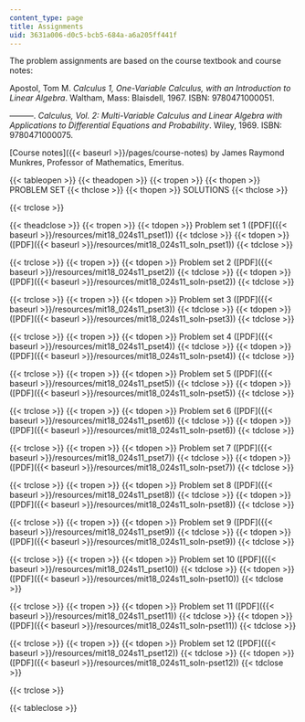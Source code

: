 ```yaml
---
content_type: page
title: Assignments
uid: 3631a006-d0c5-bcb5-684a-a6a205ff441f
---
```


The problem assignments are based on the course textbook and course notes:

Apostol, Tom M. _Calculus 1, One-Variable Calculus, with an Introduction to Linear Algebra_. Waltham, Mass: Blaisdell, 1967. ISBN: 9780471000051.

———. _Calculus, Vol. 2: Multi-Variable Calculus and Linear Algebra with Applications to Differential Equations and Probability_. Wiley, 1969. ISBN: 9780471000075.

[Course notes]({{< baseurl >}}/pages/course-notes) by James Raymond Munkres, Professor of Mathematics, Emeritus.

{{< tableopen >}}
{{< theadopen >}}
{{< tropen >}}
{{< thopen >}}
PROBLEM SET
{{< thclose >}}
{{< thopen >}}
SOLUTIONS
{{< thclose >}}

{{< trclose >}}

{{< theadclose >}}
{{< tropen >}}
{{< tdopen >}}
Problem set 1 ([PDF]({{< baseurl >}}/resources/mit18_024s11_pset1))
{{< tdclose >}}
{{< tdopen >}}
([PDF]({{< baseurl >}}/resources/mit18_024s11_soln_pset1))
{{< tdclose >}}

{{< trclose >}}
{{< tropen >}}
{{< tdopen >}}
Problem set 2 ([PDF]({{< baseurl >}}/resources/mit18_024s11_pset2))
{{< tdclose >}}
{{< tdopen >}}
([PDF]({{< baseurl >}}/resources/mit18_024s11_soln-pset2))
{{< tdclose >}}

{{< trclose >}}
{{< tropen >}}
{{< tdopen >}}
Problem set 3 ([PDF]({{< baseurl >}}/resources/mit18_024s11_pset3))
{{< tdclose >}}
{{< tdopen >}}
([PDF]({{< baseurl >}}/resources/mit18_024s11_soln-pset3))
{{< tdclose >}}

{{< trclose >}}
{{< tropen >}}
{{< tdopen >}}
Problem set 4 ([PDF]({{< baseurl >}}/resources/mit18_024s11_pset4))
{{< tdclose >}}
{{< tdopen >}}
([PDF]({{< baseurl >}}/resources/mit18_024s11_soln-pset4))
{{< tdclose >}}

{{< trclose >}}
{{< tropen >}}
{{< tdopen >}}
Problem set 5 ([PDF]({{< baseurl >}}/resources/mit18_024s11_pset5))
{{< tdclose >}}
{{< tdopen >}}
([PDF]({{< baseurl >}}/resources/mit18_024s11_soln-pset5))
{{< tdclose >}}

{{< trclose >}}
{{< tropen >}}
{{< tdopen >}}
Problem set 6 ([PDF]({{< baseurl >}}/resources/mit18_024s11_pset6))
{{< tdclose >}}
{{< tdopen >}}
([PDF]({{< baseurl >}}/resources/mit18_024s11_soln-pset6))
{{< tdclose >}}

{{< trclose >}}
{{< tropen >}}
{{< tdopen >}}
Problem set 7 ([PDF]({{< baseurl >}}/resources/mit18_024s11_pset7))
{{< tdclose >}}
{{< tdopen >}}
([PDF]({{< baseurl >}}/resources/mit18_024s11_soln-pset7))
{{< tdclose >}}

{{< trclose >}}
{{< tropen >}}
{{< tdopen >}}
Problem set 8 ([PDF]({{< baseurl >}}/resources/mit18_024s11_pset8))
{{< tdclose >}}
{{< tdopen >}}
([PDF]({{< baseurl >}}/resources/mit18_024s11_soln-pset8))
{{< tdclose >}}

{{< trclose >}}
{{< tropen >}}
{{< tdopen >}}
Problem set 9 ([PDF]({{< baseurl >}}/resources/mit18_024s11_pset9))
{{< tdclose >}}
{{< tdopen >}}
([PDF]({{< baseurl >}}/resources/mit18_024s11_soln-pset9))
{{< tdclose >}}

{{< trclose >}}
{{< tropen >}}
{{< tdopen >}}
Problem set 10 ([PDF]({{< baseurl >}}/resources/mit18_024s11_pset10))
{{< tdclose >}}
{{< tdopen >}}
([PDF]({{< baseurl >}}/resources/mit18_024s11_soln-pset10))
{{< tdclose >}}

{{< trclose >}}
{{< tropen >}}
{{< tdopen >}}
Problem set 11 ([PDF]({{< baseurl >}}/resources/mit18_024s11_pset11))
{{< tdclose >}}
{{< tdopen >}}
([PDF]({{< baseurl >}}/resources/mit18_024s11_soln-pset11))
{{< tdclose >}}

{{< trclose >}}
{{< tropen >}}
{{< tdopen >}}
Problem set 12 ([PDF]({{< baseurl >}}/resources/mit18_024s11_pset12))
{{< tdclose >}}
{{< tdopen >}}
([PDF]({{< baseurl >}}/resources/mit18_024s11_soln-pset12))
{{< tdclose >}}

{{< trclose >}}

{{< tableclose >}}